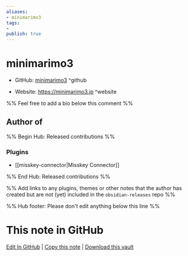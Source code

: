 ```yaml
---
aliases:
- minimarimo3
tags:
- 
publish: true
---
```


# minimarimo3

- GitHub: [minimarimo3](https://github.com/minimarimo3/) ^github
<!-- - Discord: `@` ^discord-->
- Website: <https://minimarimo3.jp> ^website
<!-- - [[Publish sites|Publish site]]: <https://> ^publish-->

%% Feel free to add a bio below this comment %%


## Author of

%% Begin Hub: Released contributions %%
### Plugins
- [[misskey-connector|Misskey Connector]]

%% End Hub: Released contributions %%

%% Add links to any plugins, themes or other notes that the author has created but are not (yet) included in the `obsidian-releases` repo %%

<!--
### Unlisted plugins
-->

<!--
### Others
-->

<!--
## Sponsor this author
-->

<!-- - [[GitHub sponsors]]: [Sponsor @minimarimo3 on GitHub Sponsors](https://github.com/sponsors/minimarimo3) ^github-sponsor-->
<!-- - [[Buy me a coffee]]: <https://> ^buy-me-a-coffee-->
<!-- - [[PayPal]]: <https://> ^paypal-->
<!-- - [[Patreon]]: <https://> ^patreon-->

<!--
## Follow this author
-->

<!-- - [[YouTube Channels|On YouTube]]: <https://> ^youtube-->
<!-- - Twitter: <https://> ^twitter-->
<!-- - ... -->

%% Hub footer: Please don't edit anything below this line %%

# This note in GitHub

<span class="git-footer">[Edit In GitHub](https://github.dev/obsidian-community/obsidian-hub/blob/main/01%20-%20Community/People/minimarimo3.md "git-hub-edit-note") | [Copy this note](https://raw.githubusercontent.com/obsidian-community/obsidian-hub/main/01%20-%20Community/People/minimarimo3.md "git-hub-copy-note") | [Download this vault](https://github.com/obsidian-community/obsidian-hub/archive/refs/heads/main.zip "git-hub-download-vault") </span>
